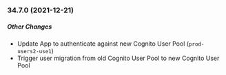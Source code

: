 ### 34.7.0 (2021-12-21)

##### Other Changes
* Update App to authenticate against new Cognito User Pool (`prod-users2-use1`)
* Trigger user migration from old Cognito User Pool to new Cognito User Pool
